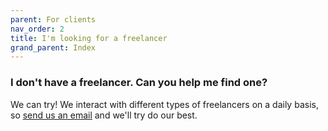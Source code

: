 ```yaml
---
parent: For clients
nav_order: 2
title: I'm looking for a freelancer
grand_parent: Index
---
```


### I don't have a freelancer. Can you help me find one?

We can try! We interact with different types of freelancers on a daily basis, so [send us an email](mailto:hello@freelancerprotocol.com) and we'll try do our best.
